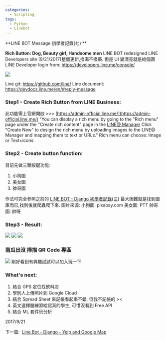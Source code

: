```yaml
---
categories:
  - Scripting
tags:
  - Python
  - Linebot
---
```

**LINE BOT Message 初學者記錄(七) ** 

**Rich Button: Dog, Beauty girl, Handsome men** 
LINE BOT redesigned LINE Developers site (9/21/2017)整個更新,換湯不換藥. 
但是 UI 變漂亮就是給個讚 LINE Developer login from: https://developers.line.me/console/
 
[![](https://4.bp.blogspot.com/-UzXr9jiLJ5w/WcUEMRirtRI/AAAAAAAAGWk/kqRd2d5Exk07C2xhh9WL301FxULQ6EwMwCK4BGAYYCw/s320/Untitled.png)](http://4.bp.blogspot.com/-UzXr9jiLJ5w/WcUEMRirtRI/AAAAAAAAGWk/kqRd2d5Exk07C2xhh9WL301FxULQ6EwMwCK4BGAYYCw/s1600/Untitled.png) 

Line git: https://github.com/line/ 
Line document: https://devdocs.line.me/en/#reply-message

### Step1 - Create Rich Button from LINE Business:

此功能需上官網開啟 >>> [https://admin-official.line.me/](https://admin-official.line.me/) 
"You can display a rich menu by going to the "Rich menu" page under the "Create rich content" page in the [LINE@ Manager](https://admin-official.line.me/)
Click "Create New" to design the rich menu by uploading images to the LINE@ Manager and mapping them to text or URLs." 
Rich menu can choose: Image or Text+icons

### Step2 - Create button function:

目前先做三顆按鍵功能:

1.  小狗圖
2.  美女圖
3.  帥哥圖

作法可完全參照之前的 [LINE BOT - Django 初學者記錄(三)](https://code-egg.github.io/scripting/linebot-django-3/) 最大困難就是找到圖庫而已,找到後就爬蟲爬下來. 
圖片來源: 
小狗圖: pixabay.com 
美女圖: PTT 
帥哥圖: 帥呀

### Step3 - Result:

[![](https://2.bp.blogspot.com/-zm4-Z8VoDKM/WcPWJAAgXPI/AAAAAAAAGWE/A0qsz0SKZ3Elg_XMt06MKRmslm2FmxCBwCK4BGAYYCw/s320/S__2621571.jpg)](http://2.bp.blogspot.com/-zm4-Z8VoDKM/WcPWJAAgXPI/AAAAAAAAGWE/A0qsz0SKZ3Elg_XMt06MKRmslm2FmxCBwCK4BGAYYCw/s1600/S__2621571.jpg) [![](https://3.bp.blogspot.com/-28IORvfxD_o/WcPWNDXBN8I/AAAAAAAAGWU/hYxROs7CARkBoU4G58wyRWA5XJbp8E5kgCK4BGAYYCw/s320/S__2621568.jpg)](http://3.bp.blogspot.com/-28IORvfxD_o/WcPWNDXBN8I/AAAAAAAAGWU/hYxROs7CARkBoU4G58wyRWA5XJbp8E5kgCK4BGAYYCw/s1600/S__2621568.jpg) [![](https://4.bp.blogspot.com/-q8HbuCfBrdI/WcPWLlmUC4I/AAAAAAAAGWM/FvXNyi64oP08zPOxnbP7fzVIquIfJQUwACK4BGAYYCw/s320/S__2621567.jpg)](http://4.bp.blogspot.com/-q8HbuCfBrdI/WcPWLlmUC4I/AAAAAAAAGWM/FvXNyi64oP08zPOxnbP7fzVIquIfJQUwACK4BGAYYCw/s1600/S__2621567.jpg)

### 南瓜出沒 掃描 QR Code 專區

[![](https://2.bp.blogspot.com/-pIqUfg3kypU/Wcm44xn7dNI/AAAAAAAAGW4/l8ikxu0e8pQHJbeQ0BDIyKgbKTqtmSdNACK4BGAYYCw/s200/QR.png)](http://2.bp.blogspot.com/-pIqUfg3kypU/Wcm44xn7dNI/AAAAAAAAGW4/l8ikxu0e8pQHJbeQ0BDIyKgbKTqtmSdNACK4BGAYYCw/s1600/QR.png) 剛好看到有興趣試試可以加入玩一下

### What's next:

1.  結合 GPS 定位找飲料店
2.  學別人上傳照片到 Google Cloud
3.  結合 Spread Sheet 來記帳看起來不錯, 但我不記帳的 ><
4.  英文選擇題練習給認真的學生, 可惜沒看到 Free API
5.  結合 ML 套件玩分析

2017/9/21

下一篇:  [Line Bot - Django - Yelp and Google Map](https://code-egg.github.io/scripting/linebot-django-8/)
